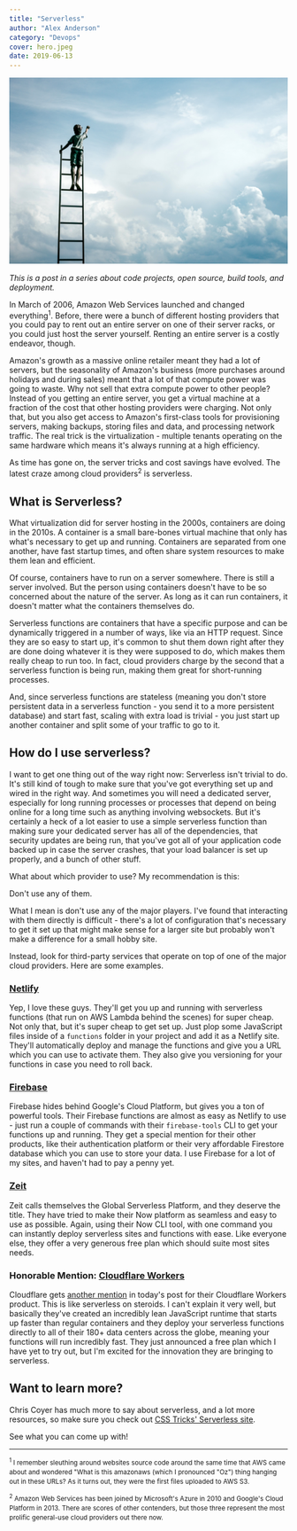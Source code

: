 ```yaml
---
title: "Serverless"
author: "Alex Anderson"
category: "Devops"
cover: hero.jpeg
date: 2019-06-13
---
```


![Hero](hero.jpeg)

_This is a post in a series about code projects, open source, build tools, and deployment._

In March of 2006, Amazon Web Services launched and changed everything<sup>1</sup>. Before, there were a bunch of different hosting providers that you could pay to rent out an entire server on one of their server racks, or you could just host the server yourself. Renting an entire server is a costly endeavor, though.

Amazon's growth as a massive online retailer meant they had a lot of servers, but the seasonality of Amazon's business (more purchases around holidays and during sales) meant that a lot of that compute power was going to waste. Why not sell that extra compute power to other people? Instead of you getting an entire server, you get a virtual machine at a fraction of the cost that other hosting providers were charging. Not only that, but you also get access to Amazon's first-class tools for provisioning servers, making backups, storing files and data, and processing network traffic. The real trick is the virtualization - multiple tenants operating on the same hardware which means it's always running at a high efficiency.

As time has gone on, the server tricks and cost savings have evolved. The latest craze among cloud providers<sup>2</sup> is serverless.

## What is Serverless?

What virtualization did for server hosting in the 2000s, containers are doing in the 2010s. A container is a small bare-bones virtual machine that only has what's necessary to get up and running. Containers are separated from one another, have fast startup times, and often share system resources to make them lean and efficient.

Of course, containers have to run on a server somewhere. There is still a server involved. But the person using containers doesn't have to be so concerned about the nature of the server. As long as it can run containers, it doesn't matter what the containers themselves do.

Serverless functions are containers that have a specific purpose and can be dynamically triggered in a number of ways, like via an HTTP request. Since they are so easy to start up, it's common to shut them down right after they are done doing whatever it is they were supposed to do, which makes them really cheap to run too. In fact, cloud providers charge by the second that a serverless function is being run, making them great for short-running processes.

And, since serverless functions are stateless (meaning you don't store persistent data in a serverless function - you send it to a more persistent database) and start fast, scaling with extra load is trivial - you just start up another container and split some of your traffic to go to it.

## How do I use serverless?

I want to get one thing out of the way right now: Serverless isn't trivial to do. It's still kind of tough to make sure that you've got everything set up and wired in the right way. And sometimes you will need a dedicated server, especially for long running processes or processes that depend on being online for a long time such as anything involving websockets. But it's certainly a heck of a lot easier to use a simple serverless function than making sure your dedicated server has all of the dependencies, that security updates are being run, that you've got all of your application code backed up in case the server crashes, that your load balancer is set up properly, and a bunch of other stuff.

What about which provider to use? My recommendation is this:

Don't use any of them.

What I mean is don't use any of the major players. I've found that interacting with them directly is difficult - there's a lot of configuration that's necessary to get it set up that might make sense for a larger site but probably won't make a difference for a small hobby site.

Instead, look for third-party services that operate on top of one of the major cloud providers. Here are some examples.

### [Netlify](https://www.netlify.com/products/functions/)

Yep, I love these guys. They'll get you up and running with serverless functions (that run on AWS Lambda behind the scenes) for super cheap. Not only that, but it's super cheap to get set up. Just plop some JavaScript files inside of a `functions` folder in your project and add it as a Netlify site. They'll automatically deploy and manage the functions and give you a URL which you can use to activate them. They also give you versioning for your functions in case you need to roll back.

### [Firebase](https://firebase.google.com/)

Firebase hides behind Google's Cloud Platform, but gives you a ton of powerful tools. Their Firebase functions are almost as easy as Netlify to use - just run a couple of commands with their `firebase-tools` CLI to get your functions up and running. They get a special mention for their other products, like their authentication platform or their very affordable Firestore database which you can use to store your data. I use Firebase for a lot of my sites, and haven't had to pay a penny yet.

### [Zeit](https://zeit.co/)

Zeit calls themselves the Global Serverless Platform, and they deserve the title. They have tried to make their Now platform as seamless and easy to use as possible. Again, using their Now CLI tool, with one command you can instantly deploy serverless sites and functions with ease. Like everyone else, they offer a very generous free plan which should suite most sites needs.

### Honorable Mention: [Cloudflare Workers](https://www.cloudflare.com/products/cloudflare-workers/)

Cloudflare gets [another mention](/blog/fire-up-your-website-with-cloudflare/) in today's post for their Cloudflare Workers product. This is like serverless on steroids. I can't explain it very well, but basically they've created an incredibly lean JavaScript runtime that starts up faster than regular containers and they deploy your serverless functions directly to all of their 180+ data centers across the globe, meaning your functions will run incredibly fast. They just announced a free plan which I have yet to try out, but I'm excited for the innovation they are bringing to serverless.

## Want to learn more?

Chris Coyer has much more to say about serverless, and a lot more resources, so make sure you check out [CSS Tricks' Serverless site](https://serverless.css-tricks.com/).

See what you can come up with!

<hr/>

<small><sup>1</sup> I remember sleuthing around websites source code around the same time that AWS came about and wondered "What is this amazonaws (which I pronounced "Oz") thing hanging out in these URLs? As it turns out, they were the first files uploaded to AWS S3.</small>

<small><sup>2</sup> Amazon Web Services has been joined by Microsoft's Azure in 2010 and Google's Cloud Platform in 2013. There are scores of other contenders, but those three represent the most prolific general-use cloud providers out there now.</small>
